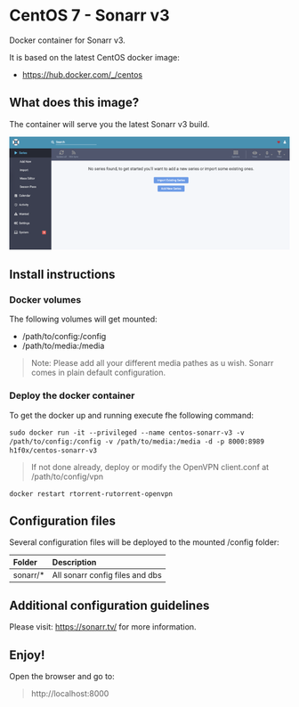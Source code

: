 # CentOS 7 - Sonarr v3
Docker container for Sonarr v3.

It is based on the latest CentOS docker image:
- https://hub.docker.com/_/centos

## What does this image?
The container will serve you the latest Sonarr v3 build.

![FloodUI](https://github.com/h1f0x/centos-sonarr-v3/blob/master/images/1.png?raw=true) 

## Install instructions

### Docker volumes
The following volumes will get mounted:

- /path/to/config:/config
- /path/to/media:/media

> Note: Please add all your different media pathes as u wish. Sonarr comes in plain default configuration.

### Deploy the docker container
To get the docker up and running execute fhe following command:

```
sudo docker run -it --privileged --name centos-sonarr-v3 -v /path/to/config:/config -v /path/to/media:/media -d -p 8000:8989 h1f0x/centos-sonarr-v3
```
> If not done already, deploy or modify the OpenVPN client.conf at /path/to/config/vpn

```
docker restart rtorrent-rutorrent-openvpn
```

## Configuration files

Several configuration files will be deployed to the mounted /config folder:

| Folder | Description |
| :--- | :--- |
| sonarr/* | All sonarr config files and dbs |

## Additional configuration guidelines

Please visit: https://sonarr.tv/ for more information.

## Enjoy!

Open the browser and go to:

> http://localhost:8000
